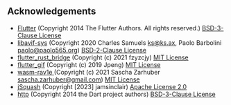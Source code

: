 Acknowledgements
----------------

 * [Flutter](https://github.com/flutter/flutter) (Copyright 2014 The Flutter Authors. All rights reserved.) [BSD-3-Clause License](https://github.com/flutter/flutter/blob/master/LICENSE)
 * [libavif-sys](https://github.com/njaard/libavif-rs) (Copyright 2020 Charles Samuels <ks@ks.ax>, Paolo Barbolini <paolo@paolo565.org>) [BSD-2-Clause License](https://github.com/njaard/libavif-rs/blob/master/LICENSE)
 * [flutter_rust_bridge](https://github.com/fzyzcjy/flutter_rust_bridge) (Copyright (c) 2021 fzyzcjy) [MIT License](https://github.com/fzyzcjy/flutter_rust_bridge/blob/master/LICENSE)
* [flutter_gif](https://github.com/pierluigizagaria/flutter_gif) (Copyright (c) 2019 Jpeng) [MIT License](https://github.com/pierluigizagaria/flutter_gif/blob/master/LICENSE)
* [wasm-rav1e ](https://github.com/saschazar21/wasm-rav1e) (Copyright (c) 2021 Sascha Zarhuber <sascha.zarhuber@gmail.com>) [MIT License](https://github.com/saschazar21/wasm-rav1e/blob/master/LICENSE)
 * [jSquash](https://github.com/jamsinclair/jSquash) (Copyright [2023] jamsinclair) [Apache License 2.0](https://github.com/jamsinclair/jSquash/blob/main/LICENSE)
 * [http](https://github.com/dart-lang/http/tree/master/pkgs/http) (Copyright 2014 the Dart project authors) [BSD-3-Clause License](https://github.com/dart-lang/http/blob/master/pkgs/http/LICENSE)